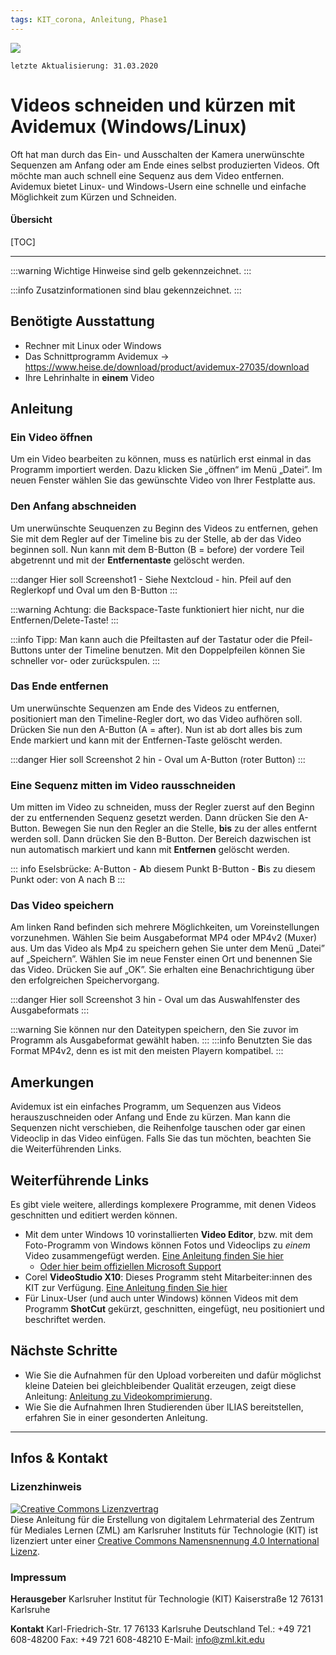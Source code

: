 ```yaml
---
tags: KIT_corona, Anleitung, Phase1
---
```

![](https://i.imgur.com/eAg9Fgb.png)

```
letzte Aktualisierung: 31.03.2020
```
# Videos schneiden und kürzen mit Avidemux (Windows/Linux)
Oft hat man durch das Ein- und Ausschalten der Kamera unerwünschte Sequenzen am Anfang oder am Ende eines selbst produzierten Videos. Oft möchte man auch schnell eine Sequenz aus dem Video entfernen. Avidemux bietet Linux- und Windows-Usern eine schnelle und einfache Möglichkeit zum Kürzen und Schneiden.


#### Übersicht
[TOC]

---

:::warning
Wichtige Hinweise sind gelb gekennzeichnet.
:::

:::info
Zusatzinformationen sind blau gekennzeichnet.
:::

## Benötigte Ausstattung
* Rechner mit Linux oder Windows
* Das Schnittprogramm Avidemux -> https://www.heise.de/download/product/avidemux-27035/download
* Ihre Lehrinhalte in **einem** Video

## Anleitung
### Ein Video öffnen
Um ein Video bearbeiten zu können, muss es natürlich erst einmal in das Programm importiert werden.
Dazu klicken Sie „öffnen“ im Menü „Datei”. Im neuen Fenster wählen Sie das gewünschte Video von Ihrer Festplatte aus.

### Den Anfang abschneiden
Um unerwünschte Seuquenzen zu Beginn des Videos zu entfernen, gehen Sie mit dem Regler auf der Timeline bis zu der Stelle, ab der das Video beginnen soll.
Nun kann mit dem B-Button (B = before) der vordere Teil abgetrennt und mit der **Entfernentaste** gelöscht werden.

:::danger
Hier soll Screenshot1 - Siehe Nextcloud - hin. Pfeil auf den Reglerkopf und Oval um den B-Button
:::

:::warning
Achtung: die Backspace-Taste funktioniert hier nicht, nur die Entfernen/Delete-Taste!
:::

:::info
Tipp: Man kann auch die Pfeiltasten auf der Tastatur oder die Pfeil-Buttons unter der Timeline benutzen. Mit den Doppelpfeilen können Sie schneller vor- oder zurückspulen.
:::


### Das Ende entfernen
Um unerwünschte Sequenzen am Ende des Videos zu entfernen, positioniert man den Timeline-Regler dort, wo das Video aufhören soll.
Drücken Sie nun den A-Button (A = after). Nun ist ab dort alles bis zum Ende markiert und kann mit der Entfernen-Taste gelöscht werden.

:::danger
Hier soll Screenshot 2 hin - Oval um A-Button (roter Button)
:::

### Eine Sequenz mitten im Video rausschneiden
Um mitten im Video zu schneiden, muss der Regler zuerst auf den Beginn der zu entfernenden Sequenz gesetzt werden.
Dann drücken Sie den A-Button.
Bewegen Sie nun den Regler an die Stelle, **bis** zu der alles entfernt werden soll.
Dann drücken Sie den B-Button.
Der Bereich dazwischen ist nun automatisch markiert und kann mit **Entfernen** gelöscht werden.

::: info 
Eselsbrücke: 
A-Button - **A**b diesem Punkt
B-Button - **B**is zu diesem Punkt
oder: von A nach B
:::

### Das Video speichern
Am linken Rand befinden sich mehrere Möglichkeiten, um Voreinstellungen vorzunehmen. Wählen Sie beim Ausgabeformat  MP4 oder MP4v2 (Muxer) aus.
Um das Video als Mp4 zu speichern gehen Sie unter dem Menü „Datei” auf „Speichern”.
Wählen Sie im neue Fenster einen Ort und benennen Sie das Video. Drücken Sie auf „OK”. Sie erhalten eine Benachrichtigung über den erfolgreichen Speichervorgang.

:::danger
Hier soll Screenshot 3 hin - Oval um das Auswahlfenster des Ausgabeformats
:::

:::warning
Sie können nur den Dateitypen speichern, den Sie zuvor im Programm als Ausgabeformat gewählt haben.
:::
:::info
Benutzten Sie das Format MP4v2, denn es ist mit den meisten Playern kompatibel.
:::



## Amerkungen
Avidemux ist ein einfaches Programm, um Sequenzen aus Videos herauszuschneiden oder Anfang und Ende zu kürzen. Man kann die Sequenzen nicht verschieben, die Reihenfolge tauschen oder gar einen Videoclip in das Video einfügen.
Falls Sie das tun möchten, beachten Sie die Weiterführenden Links.

## Weiterführende Links
Es gibt viele weitere, allerdings komplexere Programme, mit denen Videos geschnitten und editiert werden können.
* Mit dem unter Windows 10 vorinstallierten **Video Editor**, bzw. mit dem Foto-Programm von Windows können Fotos und Videoclips zu _einem_ Video zusammengefügt werden. [Eine Anleitung finden Sie hier](https://www.youtube.com/watch?v=XEyn2NYVZqw&feature=youtu.be)
    * [Oder hier beim offiziellen Microsoft Support]( https://support.microsoft.com/en-us/help/22877/windows-10-photos)
* Corel **VideoStudio X10**: Dieses Programm steht Mitarbeiter:innen des KIT zur Verfügung. [Eine Anleitung finden Sie hier](https://learn.corel.com/video-tutorials/videostudio-pro-tutorials/videostudio-x10-tutorials/)
* Für Linux-User (und auch unter Windows) können Videos mit dem Programm **ShotCut** gekürzt, geschnitten, eingefügt, neu positioniert und beschriftet werden.


## Nächste Schritte
* Wie Sie die Aufnahmen für den Upload vorbereiten und dafür möglichst kleine Dateien bei gleichbleibender Qualität erzeugen, zeigt diese Anleitung: [Anleitung zu Videokomprimierung](https://s.kit.edu/tutorial-videokomprimierung).
* Wie Sie die Aufnahmen Ihren Studierenden über ILIAS bereitstellen, erfahren Sie in einer gesonderten Anleitung.
---
## Infos & Kontakt

### Lizenzhinweis
<a rel="license" href="http://creativecommons.org/licenses/by/4.0/"><img alt="Creative Commons Lizenzvertrag" style="border-width:0" src="https://i.creativecommons.org/l/by/4.0/88x31.png" /></a><br /><span xmlns:dct="http://purl.org/dc/terms/" property="dct:title">Diese Anleitung für die Erstellung von digitalem Lehrmaterial</span> des <span xmlns:cc="http://creativecommons.org/ns#" property="cc:attributionName">Zentrum für Mediales Lernen (ZML) am Karlsruher Instituts für Technologie (KIT)</span> ist lizenziert unter einer <a rel="license" href="http://creativecommons.org/licenses/by/4.0/">Creative Commons Namensnennung 4.0 International Lizenz</a>.

### Impressum

**Herausgeber**
Karlsruher Institut für Technologie (KIT)
Kaiserstraße 12
76131 Karlsruhe

**Kontakt**
Karl-Friedrich-Str. 17
76133 Karlsruhe
Deutschland
Tel.: +49 721 608-48200
Fax: +49 721 608-48210
E-Mail: info@zml.kit.edu
